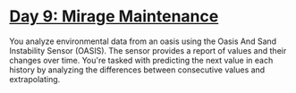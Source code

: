 # [Day 9: Mirage Maintenance](https://adventofcode.com/2023/day/9)

You analyze environmental data from an oasis using the Oasis And Sand Instability Sensor (OASIS).
The sensor provides a report of values and their changes over time.
You're tasked with predicting the next value in each history by analyzing the differences between consecutive values and extrapolating.
